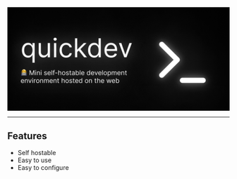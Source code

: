 <img align="center" src="/branding/quickdev.png" width="512">
<hr>

## Features

- Self hostable
- Easy to use
- Easy to configure
